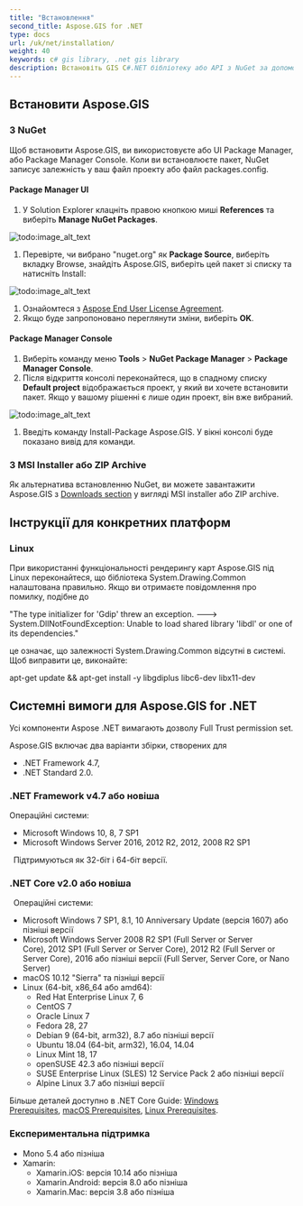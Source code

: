 ```yaml
---
title: "Встановлення"
second_title: Aspose.GIS for .NET
type: docs
url: /uk/net/installation/
weight: 40
keywords: c# gis library, .net gis library
description: Встановіть GIS C#.NET бібліотеку або API з NuGet за допомогою UI Package Manager або Console, із ZIP Archive. Також може бути використано в .NET Core та Linux OS.
---
```


## **Встановити Aspose.GIS**
### **З NuGet**
Щоб встановити Aspose.GIS, ви використовуєте або UI Package Manager, або Package Manager Console. Коли ви встановлюєте пакет, NuGet записує залежність у ваш файл проекту або файл packages.config.
#### **Package Manager UI**
1. У Solution Explorer клацніть правою кнопкою миші **References** та виберіть **Manage NuGet Packages**.

![todo:image_alt_text](installation_1.png)

1. Перевірте, чи вибрано "nuget.org" як **Package Source**, виберіть вкладку Browse, знайдіть Aspose.GIS, виберіть цей пакет зі списку та натисніть Install:

![todo:image_alt_text](installation_2.png)

1. Ознайомтеся з [Aspose End User License Agreement](https://about.aspose.com/legal/eula).
1. Якщо буде запропоновано переглянути зміни, виберіть **OK**.
#### **Package Manager Console**
1. Виберіть команду меню **Tools** > **NuGet Package Manager** > **Package Manager Console**.
1. Після відкриття консолі переконайтеся, що в спадному списку **Default project** відображається проект, у який ви хочете встановити пакет. Якщо у вашому рішенні є лише один проект, він вже вибраний.

![todo:image_alt_text](installation_3.png)

1. Введіть команду Install-Package Aspose.GIS. У вікні консолі буде показано вивід для команди.
### **З MSI Installer або ZIP Archive**
Як альтернатива встановленню NuGet, ви можете завантажити Aspose.GIS з [Downloads section](https://downloads.aspose.com/gis/net) у вигляді MSI installer або ZIP archive.
## **Інструкції для конкретних платформ**
### **Linux**
При використанні функціональності рендерингу карт Aspose.GIS під Linux переконайтеся, що бібліотека System.Drawing.Common налаштована правильно. Якщо ви отримаєте повідомлення про помилку, подібне до 

"The type initializer for 'Gdip' threw an exception. ---> System.DllNotFoundException: Unable to load shared library 'libdl' or one of its dependencies."

це означає, що залежності System.Drawing.Common відсутні в системі. Щоб виправити це, виконайте:

apt-get update && apt-get install -y libgdiplus libc6-dev libx11-dev
## **Системні вимоги для Aspose.GIS for .NET**
Усі компоненти Aspose .NET вимагають дозволу Full Trust permission set.

Aspose.GIS включає два варіанти збірки, створених для

- .NET Framework 4.7,
- .NET Standard 2.0.



### **.NET Framework v4.7 або новіша**
Операційні системи: 

- Microsoft Windows 10, 8, 7 SP1
- Microsoft Windows Server 2016, 2012 R2, 2012, 2008 R2 SP1

` `Підтримуються як 32-біт і 64-біт версії.
### **.NET Core v2.0 або новіша**
` `Операційні системи:

- Microsoft Windows 7 SP1, 8.1, 10 Anniversary Update (версія 1607) або пізніші версії
- Microsoft Windows Server 2008 R2 SP1 (Full Server or Server Core), 2012 SP1 (Full Server or Server Core), 2012 R2 (Full Server or Server Core), 2016 або пізніші версії (Full Server, Server Core, or Nano Server)
- macOS 10.12 "Sierra" та пізніші версії
- Linux (64-bit, x86_64 або amd64):
  - Red Hat Enterprise Linux 7, 6
  - CentOS 7
  - Oracle Linux 7
  - Fedora 28, 27
  - Debian 9 (64-bit, arm32), 8.7 або пізніші версії
  - Ubuntu 18.04 (64-bit, arm32), 16.04, 14.04
  - Linux Mint 18, 17
  - openSUSE 42.3 або пізніші версії
  - SUSE Enterprise Linux (SLES) 12 Service Pack 2 або пізніші версії
  - Alpine Linux 3.7 або пізніші версії

Більше деталей доступно в .NET Core Guide: [Windows Prerequisites](https://docs.microsoft.com/en-us/dotnet/core/install/windows?tabs=netcore21#dependencies), [macOS Prerequisites](https://docs.microsoft.com/en-us/dotnet/core/install/macos?tabs=netcore2x#dependencies), [Linux Prerequisites](https://docs.microsoft.com/en-us/dotnet/core/install/linux?tabs=netcore2x).
### **Експериментальна підтримка**
- Mono 5.4 або пізніша
- Xamarin:
  - Xamarin.iOS: версія 10.14 або пізніша
  - Xamarin.Android: версія 8.0 або пізніша
  - Xamarin.Mac: версія 3.8 або пізніша
